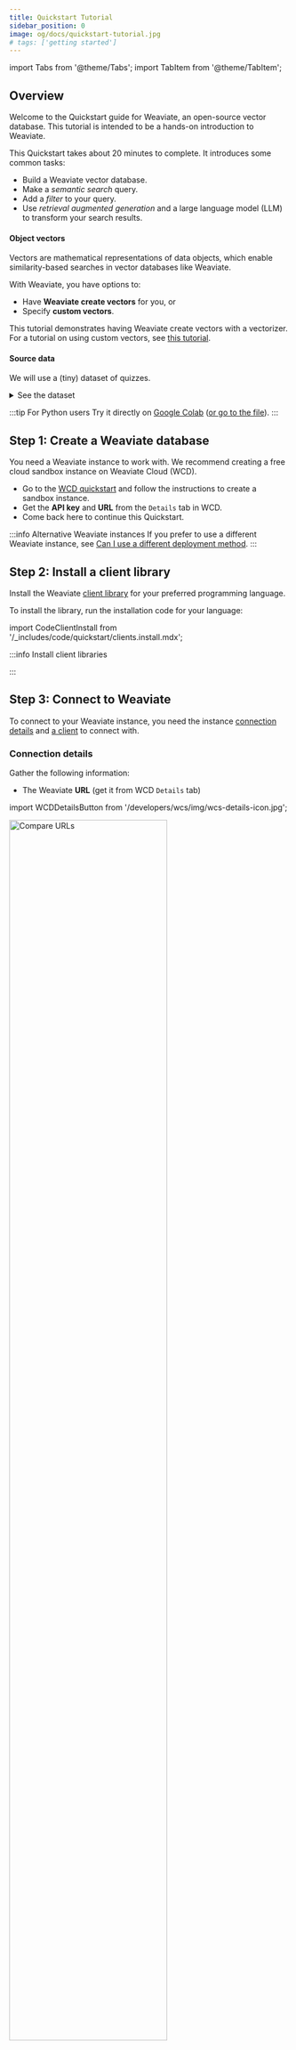 ```yaml
---
title: Quickstart Tutorial
sidebar_position: 0
image: og/docs/quickstart-tutorial.jpg
# tags: ['getting started']
---
```



import Tabs from '@theme/Tabs';
import TabItem from '@theme/TabItem';

## Overview

Welcome to the Quickstart guide for Weaviate, an open-source vector database. This tutorial is intended to be a hands-on introduction to Weaviate.

This Quickstart takes about 20 minutes to complete. It introduces some common tasks:
- Build a Weaviate vector database.
- Make a *semantic search* query.
- Add a *filter* to your query.
- Use *retrieval augmented generation* and a large language model (LLM) to transform your search results.

#### Object vectors

Vectors are mathematical representations of data objects, which enable similarity-based searches in vector databases like Weaviate.

With Weaviate, you have options to:
- Have **Weaviate create vectors** for you, or
- Specify **custom vectors**.

This tutorial demonstrates having Weaviate create vectors with a vectorizer. For a tutorial on using custom vectors, see [this tutorial](../starter-guides/custom-vectors.mdx).

#### Source data

We will use a (tiny) dataset of quizzes.

<details>
  <summary>See the dataset</summary>

The data comes from a TV quiz show ("Jeopardy!")

|    | Category   | Question                                                                                                          | Answer                  |
|---:|:-----------|:------------------------------------------------------------------------------------------------------------------|:------------------------|
|  0 | SCIENCE    | This organ removes excess glucose from the blood & stores it as glycogen                                          | Liver                   |
|  1 | ANIMALS    | It's the only living mammal in the order Proboseidea                                                              | Elephant                |
|  2 | ANIMALS    | The gavial looks very much like a crocodile except for this bodily feature                                        | the nose or snout       |
|  3 | ANIMALS    | Weighing around a ton, the eland is the largest species of this animal in Africa                                  | Antelope                |
|  4 | ANIMALS    | Heaviest of all poisonous snakes is this North American rattlesnake                                               | the diamondback rattler |
|  5 | SCIENCE    | 2000 news: the Gunnison sage grouse isn't just another northern sage grouse, but a new one of this classification | species                 |
|  6 | SCIENCE    | A metal that is "ductile" can be pulled into this while cold & under pressure                                     | wire                    |
|  7 | SCIENCE    | In 1953 Watson & Crick built a model of the molecular structure of this, the gene-carrying substance              | DNA                     |
|  8 | SCIENCE    | Changes in the tropospheric layer of this are what gives us weather                                               | the atmosphere          |
|  9 | SCIENCE    | In 70-degree air, a plane traveling at about 1,130 feet per second breaks it                                      | Sound barrier           |

</details>

:::tip For Python users
Try it directly on [Google Colab](https://colab.research.google.com/github/weaviate-tutorials/quickstart/blob/main/quickstart_end_to_end.ipynb) ([or go to the file](https://github.com/weaviate-tutorials/quickstart/blob/main/quickstart_end_to_end.ipynb)).
:::

## Step 1: Create a Weaviate database

You need a Weaviate instance to work with. We recommend creating a free cloud sandbox instance on Weaviate Cloud (WCD).

- Go to the [WCD quickstart](/developers/wcs/quickstart.mdx) and follow the instructions to create a sandbox instance.
- Get the **API key** and **URL** from the `Details` tab in WCD.
- Come back here to continue this Quickstart.

:::info Alternative Weaviate instances
If you prefer to use a different Weaviate instance, see [Can I use a different deployment method](#can-i-use-a-different-deployment-method).
:::

## Step 2: Install a client library

Install the Weaviate [client library](../client-libraries/index.md) for your preferred programming language.

To install the library, run the installation code for your language:

import CodeClientInstall from '/_includes/code/quickstart/clients.install.mdx';

:::info Install client libraries

<CodeClientInstall />

:::

## Step 3: Connect to Weaviate

To connect to your Weaviate instance, you need the instance [connection details](#connection-details) and [a client](#client-connection-code) to connect with.

### Connection details

Gather the following information:

- The Weaviate **URL** (get it from WCD `Details` tab)

import WCDDetailsButton from '/developers/wcs/img/wcs-details-icon.jpg';

<img src={WCDDetailsButton} width="75%" alt="Compare URLs"/>

- The Weaviate **API key** (Get it from the instance `Details`)
- An OpenAI **inference API key** ([Sign up at OpenAI](https://platform.openai.com/signup))

### Client connection code

This sample connection code creates a `client` object. You can re-use the client object to connect to your Weaviate instance as you work through this tutorial.

Copy the code to a file called `quickstart`. Add the appropriate extension for your programming language, and run the file to connect to Weaviate.

import ConnectToWeaviateWithKey from '/_includes/code/quickstart/connect.withkey.mdx'

<ConnectToWeaviateWithKey />

## Step 4: Define a data collection

Next, we define a data collection (a "collection" in Weaviate) to store objects in. This is analogous to creating a table in relational (SQL) databases.

The following code:
- Configures a collection object with:
  - Name `Question`
  - Integrations with OpenAI [embedding](../model-providers/openai/embeddings.md) and [generative AI](../model-providers/openai/generative.md) models
- Then creates the collection.

Run it to create the collection in your Weaviate instance.

import CodeAutoschemaMinimumSchema from '/_includes/code/quickstart/collection.definition.mdx'

<CodeAutoschemaMinimumSchema />

:::info Change the vectorizer or generator integrations
If you prefer to use a different setup, see [this section](#can-i-use-different-integrations).
:::

Now you are ready to add objects to Weaviate.

## Step 5: Add objects

You can now add objects to Weaviate. You will be using a batch import ([read more](../manage-data/import.mdx)) process for maximum efficiency.

The guide covers using the `vectorizer` defined for the collection to create a vector embedding for each object. You may have to add the API key for your vectorizer.

import CodeAutoschemaImport from '/_includes/code/quickstart/import.mdx'

<CodeAutoschemaImport />

The above code:
- Loads objects, and
- Adds objects to the target collection (`Question`) one by one.

## Partial recap

The following code puts the above steps together.

If you have not been following along with the snippets, run the code block below. This will let you run queries in the next section.

<details>
  <summary>End-to-end code</summary>

:::tip Remember to replace the **URL**, **Weaviate API key** and **inference API key**
:::

import CodeAutoschemaEndToEnd from '/_includes/code/quickstart/endtoend.mdx'

<CodeAutoschemaEndToEnd />

</details>

## Step 6: Queries

Now, let's run some queries on your Weaviate instance. Weaviate powers many different types of searches. We will try a few here.

### Semantic search

Let's start with a similarity search. A `nearText` search looks for objects in Weaviate whose vectors are most similar to the vector for the given input text.

Run the following code to search for objects whose vectors are most similar to that of `biology`.

import CodeAutoschemaNeartext from '/_includes/code/quickstart/neartext.mdx'

<CodeAutoschemaNeartext />

You should see results like this:

import BiologyQuestionsJson from '/_includes/code/quickstart/response.biology.questions.mdx'

<BiologyQuestionsJson />

The response includes a list of objects whose vectors are most similar to the word `biology`. The top 2 results are returned here as we have set a `limit` to `2`.

:::tip Why is this useful?
Notice that even though the word `biology` does not appear anywhere, Weaviate returns biology-related entries.

This example shows why vector searches are powerful. Vectorized data objects allow for searches based on degrees of similarity, as shown here.
:::

### Semantic search with a filter

You can add Boolean filters to searches. For example, the above search can be modified to only in objects that have a "category" value of "ANIMALS". Run the following code to see the results:

import CodeAutoschemaNeartextWithWhere from '/_includes/code/quickstart/neartext.where.mdx'

<CodeAutoschemaNeartextWithWhere />

You should see results like this:

import BiologyQuestionsWhereJson from '/_includes/code/quickstart/response.biology.where.questions.mdx'

<BiologyQuestionsWhereJson />

The results are limited to objects from the `ANIMALS` category.

:::tip Why is this useful?
Using a Boolean filter allows you to combine the flexibility of vector search with the precision of `where` filters.
:::

### Retrieval augmented generation (single prompt)

Next, let's try a retrieval augmented generation (RAG). RAG, also called generative search, prompts a large language model (LLM) with a combination of a user query as well as data retrieved from a database.

To see what happens when an LLM uses query results to perform a task that is based on our prompt, run the code below.

Note that the code uses a `single prompt` query, which asks the model generate an answer for *each* retrieved database object.

import CodeAutoschemaGenerative from '/_includes/code/quickstart/generativesearch.single.mdx'

<CodeAutoschemaGenerative />

You should see results similar to this:

import BiologyGenerativeSearchJson from '/_includes/code/quickstart/response.biology.generativesearch.single.mdx'

<BiologyGenerativeSearchJson />

We see that Weaviate has retrieved the same results as before. But now it includes an additional, generated text with a plain-language explanation of each answer.

### Retrieval augmented generation (grouped task)

The next example uses a `grouped task` prompt instead to combine all search results and send them to the LLM with a prompt.

To ask the LLM to write a tweet about these search results, run the following code.

import CodeAutoschemaGenerativeGrouped from '/_includes/code/quickstart/generativesearch.grouped.mdx'

<CodeAutoschemaGenerativeGrouped />

The first returned object will include the generated text. Here's one that we got:

import BiologyGenerativeSearchGroupedJson from '/_includes/code/quickstart/response.biology.generativesearch.grouped.mdx'

<BiologyGenerativeSearchGroupedJson />

:::tip Why is this useful?
RAG sends retrieved data from Weaviate to a large language model, or LLM. This allows you to go beyond simple data retrieval, but transform the data into a more useful form, without ever leaving Weaviate.
:::

<hr/>

## Recap

Well done! You have:
- Created your own cloud-based vector database with Weaviate
- Populated it with data objects using an inference API
- Performed searches, including:
    - Semantic search
    - Semantic search with a filter
    - Retrieval augmented generation

Where next is up to you. We include a few links below - or you can check out the sidebar.

<hr/>

## Next

You can do much more with Weaviate. We suggest trying one of these:

- Examples from our [search how-to](../search/index.md) guides for [keyword](../search/bm25.md), [similarity](../search/similarity.md), [hybrid](../search/hybrid.md), [generative](../search/generative.md), and [filtered](../search/filters.md) search.
- Learning [how to manage data](../manage-data/index.md), like [reading](../manage-data/read.mdx), [batch importing](../manage-data/import.mdx), [updating](../manage-data/update.mdx), [deleting](../manage-data/delete.mdx) objects or [bulk exporting](../manage-data/read-all-objects.mdx) data.

For more holistic learning, try <i class="fa-solid fa-graduation-cap"></i> [Weaviate Academy](../../academy/index.mdx). We have built free courses for you to learn about Weaviate and the world of vector search.

You can also try a larger, [1,000 row](https://raw.githubusercontent.com/databyjp/wv_demo_uploader/main/weaviate_datasets/data/jeopardy_1k.json) version of the Jeopardy! dataset, or [this tiny set of 50 wine reviews](https://raw.githubusercontent.com/databyjp/wv_demo_uploader/main/weaviate_datasets/data/winemag_tiny.csv).

<hr/>

## FAQs & Troubleshooting

We provide answers to some common questions, or potential issues below.

### Questions

#### Can I use a different deployment method?

import ConnectToWeaviateDocker from '/_includes/code/quickstart.autoschema.connect.docker.mdx'

<details>
  <summary>See answer</summary>

<p>

Yes, you can use any method listed on our [installation options](../installation/index.md) sections.

</p><br/>

Using Docker Compose may be a convenient option for many. To do so:
1. Save this `Docker Compose` file as `docker-compose.yml`,
```yaml
---
services:
  weaviate:
    command:
    - --host
    - 0.0.0.0
    - --port
    - '8080'
    - --scheme
    - http
    image: cr.weaviate.io/semitechnologies/weaviate:||site.weaviate_version||
    ports:
    - 8080:8080
    - 50051:50051
    restart: on-failure:0
    environment:
      OPENAI_APIKEY: $OPENAI_APIKEY
      QUERY_DEFAULTS_LIMIT: 25
      AUTHENTICATION_ANONYMOUS_ACCESS_ENABLED: 'true'
      PERSISTENCE_DATA_PATH: '/var/lib/weaviate'
      DEFAULT_VECTORIZER_MODULE: 'text2vec-openai'
      ENABLE_MODULES: 'text2vec-openai,generative-openai'
      CLUSTER_HOSTNAME: 'node1'
...
```
2. Run `docker compose up -d` from the location of your `docker-compose.yml` file, and then
3. Connect to Weaviate at `http://localhost:8080`.

If you are using this `Docker Compose` file, Weaviate will not require API-key authentication. So your [connection code](#connect-to-weaviate) will change to:

<ConnectToWeaviateDocker />

</details>

#### Can I use different integrations?

<details>
  <summary>See answer</summary>

In this example, we use the `OpenAI` inference API. But you can use others.

If you do want to change the embeddings, or the generative AI integrations, you can. You will need to:
- Ensure that the Weaviate module is available in the Weaviate instance you are using,
- Modify your collection definition to use your preferred integration, and
- Make sure to use the right API key(s) (if necessary) for your integration.

Please see the [model providers integration](../model-providers/index.md) section for more information.

</details>

#### Is a `vectorizer` setting mandatory?

<details>
  <summary>See answer</summary>

- No. You always have the option of providing vector embeddings yourself.
- Setting a `vectorizer` gives Weaviate the option of creating vector embeddings for you.
    - If you do not wish to, you can set this to `none`.

</details>

#### What is a sandbox, exactly?

<details>
  <summary>Note: Sandbox expiry & options</summary>

import SandBoxExpiry from '/_includes/sandbox.expiry.mdx';

<SandBoxExpiry/>

</details>

### Troubleshooting

#### If you see <code>Error: Name 'Question' already used as a name for an Object class</code>

<details>
  <summary>See answer</summary>

You may see this error if you try to create a collection that already exists in your instance of Weaviate. In this case, you can follow these instructions to delete the collection.

import CautionSchemaDeleteClass from '/_includes/schema-delete-class.mdx'

<CautionSchemaDeleteClass />

</details>

#### How to confirm collection creation

<details>
  <summary>See answer</summary>

If you are not sure whether the collection has been created, check the [`schema`](/developers/weaviate/api/rest#tag/schema) endpoint.

Replace WEAVIATE_INSTANCE_URL with your instance URL.:

```
https://WEAVIATE_INSTANCE_URL/v1/schema
```

You should see:

```json
{
    "classes": [
        {
            "class": "Question",
            ...  // truncated additional information here
            "vectorizer": "text2vec-openai"
        }
    ]
}
```

Where the schema should indicate that the `Question` collection has been added.

:::note REST & GraphQL in Weaviate
Weaviate uses a combination of RESTful and GraphQL APIs. In Weaviate, RESTful API endpoints can be used to add data or obtain information about the Weaviate instance, and the GraphQL interface to retrieve data.
:::

</details>

#### How to confirm data import

<details>
  <summary>See answer</summary>

To confirm successful data import, check the [`objects`](/developers/weaviate/api/rest#tag/objects) endpoint to verify that all objects are imported.

Replace WEAVIATE_INSTANCE_URL with your instance URL:

```
https://WEAVIATE_INSTANCE_URL/v1/objects
```

You should see:

```json
{
    "deprecations": null,
    "objects": [
        ...  // Details of each object
    ],
    "totalResults": 10  // You should see 10 results here
}
```

Where you should be able to confirm that you have imported all `10` objects.

</details>

#### If the `nearText` search is not working

<details>
  <summary>See answer</summary>

To perform text-based (`nearText`) similarity searches, you need to have a vectorizer enabled, and configured in your collection.

Make sure the vectorizer is configured [like this](#step-4-define-a-data-collection).

If the search still doesn't work, [contact us](#questions-and-feedback)!

</details>


## Questions and feedback

import DocsFeedback from '/_includes/docs-feedback.mdx';

<DocsFeedback/>
